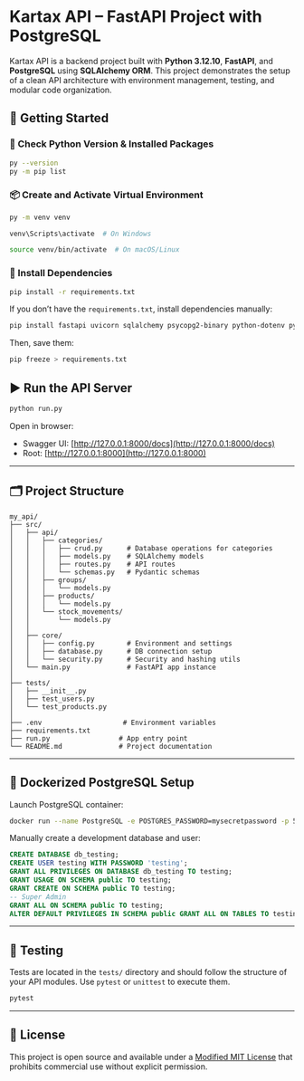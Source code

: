 # Kartax API – FastAPI Project with PostgreSQL

Kartax API is a backend project built with **Python 3.12.10**, **FastAPI**, and **PostgreSQL** using **SQLAlchemy ORM**. This project demonstrates the setup of a clean API architecture with environment management, testing, and modular code organization.

## 🚀 Getting Started

### 🧪 Check Python Version & Installed Packages

```bash
py --version
py -m pip list
```

### 📦 Create and Activate Virtual Environment

```bash
py -m venv venv
```
```bash
venv\Scripts\activate  # On Windows
```
```bash
source venv/bin/activate  # On macOS/Linux
```

### 🔧 Install Dependencies

```bash
pip install -r requirements.txt
```

If you don’t have the `requirements.txt`, install dependencies manually:

```bash
pip install fastapi uvicorn sqlalchemy psycopg2-binary python-dotenv pydantic-settings
```

Then, save them:

```bash
pip freeze > requirements.txt
```

## ▶️ Run the API Server

```bash
python run.py
```

Open in browser:

- Swagger UI: [http://127.0.0.1:8000/docs](http://127.0.0.1:8000/docs)
- Root: [http://127.0.0.1:8000](http://127.0.0.1:8000)

---

## 🗂️ Project Structure

```
my_api/
├── src/
│   ├── api/
│   │   ├── categories/
│   │   │   ├── crud.py      # Database operations for categories
│   │   │   ├── models.py    # SQLAlchemy models
│   │   │   ├── routes.py    # API routes
│   │   │   └── schemas.py   # Pydantic schemas
│   │   ├── groups/
│   │   │   └── models.py
│   │   ├── products/
│   │   │   └── models.py
│   │   └── stock_movements/
│   │       └── models.py
│   │
│   ├── core/
│   │   ├── config.py        # Environment and settings
│   │   ├── database.py      # DB connection setup
│   │   └── security.py      # Security and hashing utils
│   └── main.py              # FastAPI app instance
│
├── tests/
│   ├── __init__.py
│   ├── test_users.py
│   └── test_products.py
│
├── .env                    # Environment variables
├── requirements.txt
├── run.py                 # App entry point
└── README.md              # Project documentation
```

---

## 🐘 Dockerized PostgreSQL Setup

Launch PostgreSQL container:

```bash
docker run --name PostgreSQL -e POSTGRES_PASSWORD=mysecretpassword -p 5432:5432 -d postgres
```

Manually create a development database and user:

```sql
CREATE DATABASE db_testing;
CREATE USER testing WITH PASSWORD 'testing';
GRANT ALL PRIVILEGES ON DATABASE db_testing TO testing;
GRANT USAGE ON SCHEMA public TO testing;
GRANT CREATE ON SCHEMA public TO testing;
-- Super Admin
GRANT ALL ON SCHEMA public TO testing;
ALTER DEFAULT PRIVILEGES IN SCHEMA public GRANT ALL ON TABLES TO testing;
```

---

## 🧪 Testing

Tests are located in the `tests/` directory and should follow the structure of your API modules. Use `pytest` or `unittest` to execute them.

```bash
pytest
```

---

## 📄 License

This project is open source and available under a [Modified MIT License](LICENSE) that prohibits commercial use without explicit permission.
